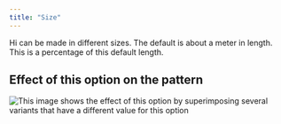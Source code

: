 ```yaml
---
title: "Size"
---
```


Hi can be made in different sizes. The default is about a meter in length. This is a percentage of this default length.


## Effect of this option on the pattern
![This image shows the effect of this option by superimposing several variants that have a different value for this option](hi_size_sample.svg "Effect of this option on the pattern")
